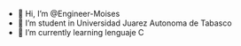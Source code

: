- 👋 Hi, I’m @Engineer-Moises
- 👀 I’m student in Universidad Juarez Autonoma de Tabasco
- 🌱 I’m currently learning lenguaje C

<!---
Engineer-Moises/Engineer-Moises is a ✨ special ✨ repository because its `README.md` (this file) appears on your GitHub profile.
You can click the Preview link to take a look at your changes.
--->
